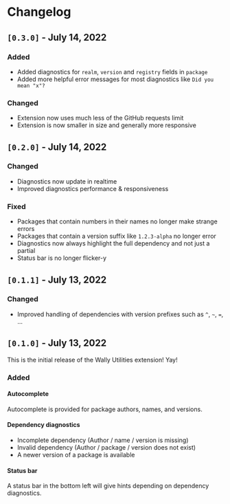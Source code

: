 # Changelog

## `[0.3.0]` - July 14, 2022

### Added

- Added diagnostics for `realm`, `version` and `registry` fields in `package`
- Added more helpful error messages for most diagnostics like `Did you mean "x"?`

### Changed

- Extension now uses much less of the GitHub requests limit
- Extension is now smaller in size and generally more responsive

## `[0.2.0]` - July 14, 2022

### Changed

- Diagnostics now update in realtime
- Improved diagnostics performance & responsiveness

### Fixed

- Packages that contain numbers in their names no longer make strange errors
- Packages that contain a version suffix like `1.2.3-alpha` no longer error
- Diagnostics now always highlight the full dependency and not just a partial
- Status bar is no longer flicker-y

## `[0.1.1]` - July 13, 2022

### Changed

- Improved handling of dependencies with version prefixes such as `^`, `~`, `=`, ...

## `[0.1.0]` - July 13, 2022

This is the initial release of the Wally Utilities extension! Yay!

### Added

#### Autocomplete

Autocomplete is provided for package authors, names, and versions.

#### Dependency diagnostics

- Incomplete dependency (Author / name / version is missing)
- Invalid dependency (Author / package / version does not exist)
- A newer version of a package is available

#### Status bar

A status bar in the bottom left will give hints depending on dependency diagnostics.
